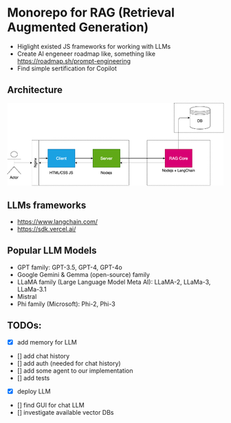 # Monorepo for RAG (Retrieval Augmented Generation)

- Higlight existed JS frameworks for working with LLMs
- Create AI engeneer roadmap like, something like <https://roadmap.sh/prompt-engineering>
- Find simple sertification for Copilot

## Architecture

![project architectire](./assets/ai-bootcamp-place.png)

## LLMs frameworks

- <https://www.langchain.com/>
- <https://sdk.vercel.ai/>

## Popular LLM Models

- GPT family: GPT-3.5, GPT-4, GPT-4o
- Google Gemini & Gemma (open-source) family
- LLaMA family (Large Language Model Meta AI): LLaMA-2, LLaMa-3, LLaMa-3.1
- Mistral
- Phi family (Microsoft): Phi-2, Phi-3

## TODOs:

- [x] add memory for LLM
- [] add chat history
- [] add auth (needed for chat history)
- [] add some agent to our implementation
- [] add tests
- [x] deploy LLM
- [] find GUI for chat LLM
- [] investigate available vector DBs
